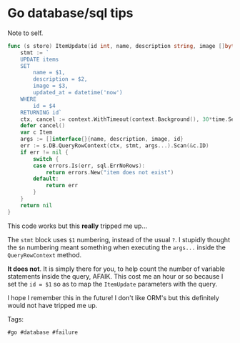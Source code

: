 # Go database/sql tips

Note to self.


```go
func (s store) ItemUpdate(id int, name, description string, image []byte) error {
	stmt := `
	UPDATE items
	SET
		name = $1,
		description = $2,
		image = $3,
		updated_at = datetime('now')
	WHERE
		id = $4
	RETURNING id`
	ctx, cancel := context.WithTimeout(context.Background(), 30*time.Second)
	defer cancel()
	var c Item
	args := []interface{}{name, description, image, id}
	err := s.DB.QueryRowContext(ctx, stmt, args...).Scan(&c.ID)
	if err != nil {
		switch {
		case errors.Is(err, sql.ErrNoRows):
			return errors.New("item does not exist")
		default:
			return err
		}
	}
	return nil
}
```

This code works but this **really** tripped me up...

The `stmt` block uses `$1` numbering, instead of the usual `?`. I stupidly
thought the `$n` numbering meant something when executing the `args...` inside
the `QueryRowContext` method.

**It does not**. It is simply there for you, to help count the number of
variable statements inside the query, AFAIK. This cost me an hour or so because
I set the `id = $1` so as to map the `ItemUpdate` parameters with the query.

I hope I remember this in the future! I don't like ORM's but this definitely would 
not have tripped me up. 

Tags:

    #go #database #failure
